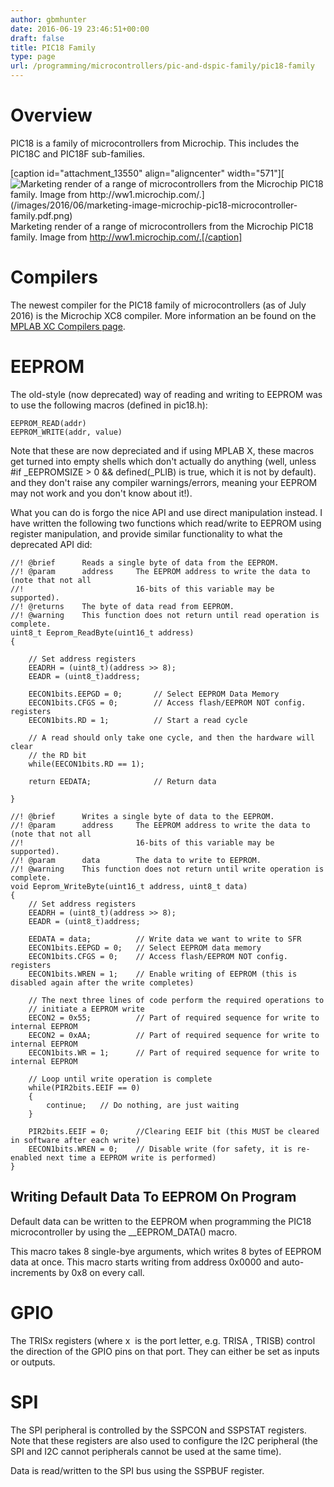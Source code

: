 ```yaml
---
author: gbmhunter
date: 2016-06-19 23:46:51+00:00
draft: false
title: PIC18 Family
type: page
url: /programming/microcontrollers/pic-and-dspic-family/pic18-family
---
```


# Overview

PIC18 is a family of microcontrollers from Microchip. This includes the PIC18C and PIC18F sub-families.

[caption id="attachment_13550" align="aligncenter" width="571"][![Marketing render of a range of microcontrollers from the Microchip PIC18 family. Image from http://ww1.microchip.com/.](/images/2016/06/marketing-image-microchip-pic18-microcontroller-family.pdf.png)
](/images/2016/06/marketing-image-microchip-pic18-microcontroller-family.pdf.png) Marketing render of a range of microcontrollers from the Microchip PIC18 family. Image from http://ww1.microchip.com/.[/caption]

# Compilers

The newest compiler for the PIC18 family of microcontrollers (as of July 2016) is the Microchip XC8 compiler. More information an be found on the [MPLAB XC Compilers page](http://blog.mbedded.ninja/programming/compilers/mplab-xc-compilers).

# EEPROM

The old-style (now deprecated) way of reading and writing to EEPROM was to use the following macros (defined in pic18.h):
    
    EEPROM_READ(addr)
    EEPROM_WRITE(addr, value)

Note that these are now depreciated and if using MPLAB X, these macros get turned into empty shells which don't actually do anything (well, unless #if _EEPROMSIZE > 0 && defined(_PLIB) is true, which it is not by default). and they don't raise any compiler warnings/errors, meaning your EEPROM may not work and you don't know about it!).

What you can do is forgo the nice API and use direct manipulation instead. I have written the following two functions which read/write to EEPROM using register manipulation, and provide similar functionality to what the deprecated API did:
    
    //! @brief      Reads a single byte of data from the EEPROM.
    //! @param      address     The EEPROM address to write the data to (note that not all
    //!                         16-bits of this variable may be supported).
    //! @returns    The byte of data read from EEPROM.
    //! @warning    This function does not return until read operation is complete.
    uint8_t Eeprom_ReadByte(uint16_t address)
    {
    
        // Set address registers
        EEADRH = (uint8_t)(address >> 8);
        EEADR = (uint8_t)address;
    
        EECON1bits.EEPGD = 0;       // Select EEPROM Data Memory
        EECON1bits.CFGS = 0;        // Access flash/EEPROM NOT config. registers
        EECON1bits.RD = 1;          // Start a read cycle
    
        // A read should only take one cycle, and then the hardware will clear
        // the RD bit
        while(EECON1bits.RD == 1);
    
        return EEDATA;              // Return data
    
    }
    
    //! @brief      Writes a single byte of data to the EEPROM.
    //! @param      address     The EEPROM address to write the data to (note that not all
    //!                         16-bits of this variable may be supported).
    //! @param      data        The data to write to EEPROM.
    //! @warning    This function does not return until write operation is complete.
    void Eeprom_WriteByte(uint16_t address, uint8_t data)
    {    
        // Set address registers
        EEADRH = (uint8_t)(address >> 8);
        EEADR = (uint8_t)address;
    
        EEDATA = data;          // Write data we want to write to SFR
        EECON1bits.EEPGD = 0;   // Select EEPROM data memory
        EECON1bits.CFGS = 0;    // Access flash/EEPROM NOT config. registers
        EECON1bits.WREN = 1;    // Enable writing of EEPROM (this is disabled again after the write completes)
    
        // The next three lines of code perform the required operations to
        // initiate a EEPROM write
        EECON2 = 0x55;          // Part of required sequence for write to internal EEPROM
        EECON2 = 0xAA;          // Part of required sequence for write to internal EEPROM
        EECON1bits.WR = 1;      // Part of required sequence for write to internal EEPROM
    
        // Loop until write operation is complete
        while(PIR2bits.EEIF == 0)
        {
            continue;   // Do nothing, are just waiting
        }
    
        PIR2bits.EEIF = 0;      //Clearing EEIF bit (this MUST be cleared in software after each write)
        EECON1bits.WREN = 0;    // Disable write (for safety, it is re-enabled next time a EEPROM write is performed)
    }

## Writing Default Data To EEPROM On Program

Default data can be written to the EEPROM when programming the PIC18 microcontroller by using the __EEPROM_DATA() macro.

This macro takes 8 single-bye arguments, which writes 8 bytes of EEPROM data at once. This macro starts writing from address 0x0000 and auto-increments by 0x8 on every call.

# GPIO

The TRISx registers (where x  is the port letter, e.g. TRISA , TRISB) control the direction of the GPIO pins on that port. They can either be set as inputs or outputs.

# SPI

The SPI peripheral is controlled by the SSPCON and SSPSTAT registers. Note that these registers are also used to configure the I2C peripheral (the SPI and I2C cannot peripherals cannot be used at the same time).

Data is read/written to the SPI bus using the SSPBUF register.
